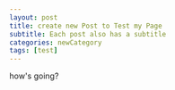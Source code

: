 ```yaml
---
layout: post
title: create new Post to Test my Page
subtitle: Each post also has a subtitle
categories: newCategory
tags: [test]
---
```


how's going?
